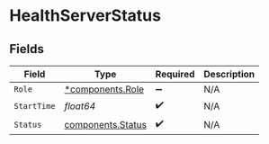 # HealthServerStatus


## Fields

| Field                                                  | Type                                                   | Required                                               | Description                                            |
| ------------------------------------------------------ | ------------------------------------------------------ | ------------------------------------------------------ | ------------------------------------------------------ |
| `Role`                                                 | [*components.Role](../../models/components/role.md)    | :heavy_minus_sign:                                     | N/A                                                    |
| `StartTime`                                            | *float64*                                              | :heavy_check_mark:                                     | N/A                                                    |
| `Status`                                               | [components.Status](../../models/components/status.md) | :heavy_check_mark:                                     | N/A                                                    |